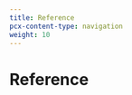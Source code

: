 ```yaml
---
title: Reference
pcx-content-type: navigation
weight: 10
---
```


# Reference

<DirectoryListing path="/reference"/>
